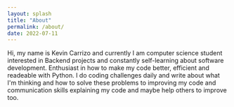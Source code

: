 ```yaml
---
layout: splash
title: "About"
permalink: /about/
date: 2022-07-11
---
```


Hi, my name is Kevin Carrizo and currently I am computer science student interested in Backend projects and constantly self-learning about software development.
Enthusiast in how to make my code better, efficient and readeable with Python.
I do coding challenges daily and write about what I'm thinking and how to solve these problems to improving my code and communication skills explaining my code and maybe help others to improve too.